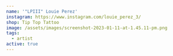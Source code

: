 ```yaml
---
name: '"LPIII" Louie Perez'
instagram: https://www.instagram.com/louie_perez_3/
shop: Tip Top Tattoo
image: /assets/images/screenshot-2023-01-11-at-1.45.11-pm.png
tags:
  - artist
active: true
---
```


